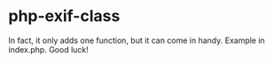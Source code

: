 # php-exif-class
In fact, it only adds one function, but it can come in handy.
Example in index.php. Good luck!